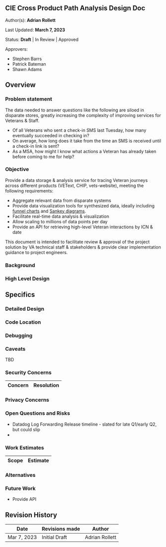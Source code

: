 ## CIE Cross Product Path Analysis Design Doc

Author(s): **Adrian Rollett**

Last Updated: **March 7, 2023**

Status: **Draft** | In Review | Approved

Approvers:

* Stephen Barrs
* Patrick Bateman
* Shawn Adams

## Overview

### Problem statement

The data needed to answer questions like the following are siloed in disparate stores, greatly increasing the complexity of improving services for Veterans & Staff.

- Of all Veterans who sent a check-in SMS last Tuesday, how many eventually succeeded in checking in?
- On average, how long does it take from the time an SMS is received until a check-in link is sent?
- As a MSA, how might I know what actions a Veteran has already taken before coming to me for help?

### Objective

Provide a data storage & analysis service for tracing Veteran journeys across different products (VEText, CHIP, vets-website), meeting the following requirements:

- Aggregate relevant data from disparate systems
- Provide data visualization tools for synthesized data, ideally including [funnel charts](https://en.wikipedia.org/wiki/Funnel_chart) and [Sankey diagrams](https://en.wikipedia.org/wiki/Sankey_diagram).
- Facilitate real-time data analysis & visualization
- Allow scaling to millions of data points per day
- Provide an API for retrieving high-level Veteran interactions by ICN & date

This document is intended to facilitate review & approval of the project solution by VA technical staff & stakeholders & provide clear implementation guidance to project engineers.

### Background



### High Level Design


## Specifics


### Detailed Design



### Code Location


### Debugging



### Caveats

TBD


### Security Concerns


| Concern | Resolution |
|-------- | ---------- |

### Privacy Concerns



### Open Questions and Risks

- Datadog Log Forwarding Release timeline - slated for late Q1/early Q2, but could slip
- 


### Work Estimates


| Scope       | Estimate       |
| ----------- | -------------- |


### Alternatives


### Future Work

* Provide API 


## Revision History

| Date        | Revisions made | Author         |
| ----------- | -------------- | -------------- |
| Mar 7, 2023 | Initial Draft  | Adrian Rollett |
